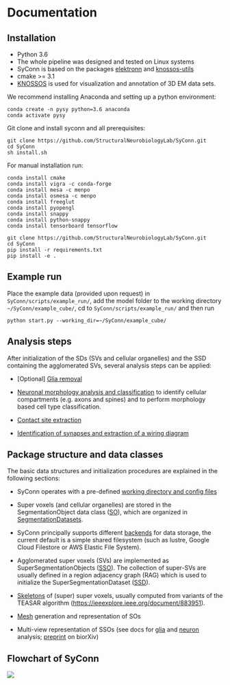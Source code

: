 # Documentation

## Installation
* Python 3.6
* The whole pipeline was designed and tested on Linux systems
* SyConn is based on the packages [elektronn](http://elektronn.org) and [knossos-utils](https://github.com/knossos-project/knossos_utils)
* cmake >= 3.1
* [KNOSSOS](http://knossostool.org/) is used for visualization and annotation of 3D EM data sets.


We recommend installing Anaconda and setting up a python environment:
```
conda create -n pysy python=3.6 anaconda
conda activate pysy
```
Git clone and install syconn and all prerequisites:
```
git clone https://github.com/StructuralNeurobiologyLab/SyConn.git
cd SyConn
sh install.sh
```

For manual installation run:
```
conda install cmake
conda install vigra -c conda-forge
conda install mesa -c menpo
conda install osmesa -c menpo
conda install freeglut
conda install pyopengl
conda install snappy
conda install python-snappy
conda install tensorboard tensorflow

git clone https://github.com/StructuralNeurobiologyLab/SyConn.git
cd SyConn
pip install -r requirements.txt
pip install -e .
```


## Example run
Place the example data (provided upon request) in `SyConn/scripts/example_run/`, add the model folder to the working directory `~/SyConn/example_cube/`,
cd to `SyConn/scripts/example_run/` and then run
```
python start.py --working_dir=~/SyConn/example_cube/
```


## Analysis steps
After initialization of the SDs (SVs and cellular organelles) and the SSD
containing the agglomerated SVs, several analysis steps can be applied:

* [Optional] [Glia removal](glia_removal.md)

* [Neuronal morphology analysis and classification](neuron_analysis.md) to identify cellular compartments (e.g. axons and spines) and to perform morphology based cell type classification.

* [Contact site extraction](contact_site_extraction.md)

* [Identification of synapses and extraction of a wiring diagram](contact_site_classification.md)


## Package structure and data classes
The basic data structures and initialization procedures are explained in the following sections:

* SyConn operates with a pre-defined [working directory and config files](config.md)

* Super voxels (and cellular organelles) are stored in the SegmentationObject data class ([SO](segmentation_datasets.md)), which are
organized in [SegmentationDatasets](segmentation_datasets.md).

* SyConn principally supports different [backends](backend.md) for data storage, the current default is a simple shared filesystem
(such as lustre, Google Cloud Filestore or AWS Elastic File System).

* Agglomerated super voxels (SVs) are implemented as SuperSegmentationObjects ([SSO](super_segmentation_objects.md)). The collection
 of super-SVs are usually defined in a region adjacency graph (RAG) which is used to initialize the SuperSegmentationDataset
  ([SSD](super_segmentation_datasets.md)).

* [Skeletons](skeletons.md) of (super) super voxels, usually computed from variants of the TEASAR algorithm (https://ieeexplore.ieee.org/document/883951).

* [Mesh](meshes.md) generation and representation of SOs

* Multi-view representation of SSOs (see docs for [glia](glia_removal.md) and [neuron](neuron_analysis.md) analysis; [preprint](https://www.biorxiv.org/content/early/2018/07/06/364034) on biorXiv)


## Flowchart of SyConn

<img src="https://docs.google.com/drawings/d/e/2PACX-1vSY7p2boPxb9OICxNhSrHQlvuHTBRbSMeIOgQ4_NV6pflxc0FKJvPBtskYMAgJsX_OP-6CNmb08tLC5/pub?w=1920&amp;h=1024">
